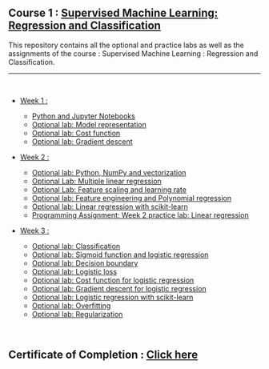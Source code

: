 ## Course 1 : [Supervised Machine Learning: Regression and Classification](https://github.com/RitoChak/Supervised-Machine-Learning-Regression-and-Classification.git)
This repository contains all the optional and practice labs as well as the assignments of the course : Supervised Machine Learning : Regression and Classification.
<hr/>
<br/>

- [Week 1 :](https://github.com/RitoChak/Supervised-Machine-Learning-Regression-and-Classification/tree/2b9db4a80a1c9ebd188a639845ec4a02f2a9edde/Week%201)
  - [Python and Jupyter Notebooks](https://github.com/RitoChak/Supervised-Machine-Learning-Regression-and-Classification/blob/2b9db4a80a1c9ebd188a639845ec4a02f2a9edde/Week%201/C1_W1_Lab01_Python_Jupyter_Soln.ipynb)
  - [Optional lab: Model representation](https://github.com/RitoChak/Supervised-Machine-Learning-Regression-and-Classification/blob/2b9db4a80a1c9ebd188a639845ec4a02f2a9edde/Week%201/C1_W1_Lab02_Model_Representation_Soln.ipynb)
  - [Optional lab: Cost function](https://github.com/RitoChak/Supervised-Machine-Learning-Regression-and-Classification/blob/2b9db4a80a1c9ebd188a639845ec4a02f2a9edde/Week%201/C1_W1_Lab03_Cost_function_Soln.ipynb)
  - [Optional lab: Gradient descent](https://github.com/RitoChak/Supervised-Machine-Learning-Regression-and-Classification/blob/2b9db4a80a1c9ebd188a639845ec4a02f2a9edde/Week%201/C1_W1_Lab04_Gradient_Descent_Soln.ipynb)

- [Week 2 :](https://github.com/RitoChak/Supervised-Machine-Learning-Regression-and-Classification/tree/2b9db4a80a1c9ebd188a639845ec4a02f2a9edde/Week%202)
  - [Optional lab: Python, NumPy and vectorization](https://github.com/RitoChak/Supervised-Machine-Learning-Regression-and-Classification/blob/2b9db4a80a1c9ebd188a639845ec4a02f2a9edde/Week%202/C1_W2_Lab01_Python_Numpy_Vectorization_Soln.ipynb)
  - [Optional Lab: Multiple linear regression](https://github.com/RitoChak/Supervised-Machine-Learning-Regression-and-Classification/blob/2b9db4a80a1c9ebd188a639845ec4a02f2a9edde/Week%202/C1_W2_Lab02_Multiple_Variable_Soln.ipynb)
  - [Optional Lab: Feature scaling and learning rate](https://github.com/RitoChak/Supervised-Machine-Learning-Regression-and-Classification/blob/2b9db4a80a1c9ebd188a639845ec4a02f2a9edde/Week%202/C1_W2_Lab03_Feature_Scaling_and_Learning_Rate_Soln.ipynb)
  - [Optional lab: Feature engineering and Polynomial regression](https://github.com/RitoChak/Supervised-Machine-Learning-Regression-and-Classification/blob/2b9db4a80a1c9ebd188a639845ec4a02f2a9edde/Week%202/C1_W2_Lab04_FeatEng_PolyReg_Soln.ipynb)
  - [Optional lab: Linear regression with scikit-learn](https://github.com/RitoChak/Supervised-Machine-Learning-Regression-and-Classification/blob/2b9db4a80a1c9ebd188a639845ec4a02f2a9edde/Week%202/C1_W2_Lab05_Sklearn_GD_Soln.ipynb)
  - [Programming Assignment: Week 2 practice lab: Linear regression](https://github.com/RitoChak/Supervised-Machine-Learning-Regression-and-Classification/blob/2b9db4a80a1c9ebd188a639845ec4a02f2a9edde/Week%202/C1_W2_Lab06_Sklearn_Normal_Soln.ipynb)
 
- [Week 3 :](https://github.com/RitoChak/Supervised-Machine-Learning-Regression-and-Classification/tree/e7fee72a3d8119d52262b25af772b0301059a6a7/Week%203)
  - [Optional lab: Classification](https://github.com/RitoChak/Supervised-Machine-Learning-Regression-and-Classification/blob/e7fee72a3d8119d52262b25af772b0301059a6a7/Week%203/C1_W3_Lab01_Classification_Soln.ipynb)
  - [Optional lab: Sigmoid function and logistic regression](https://github.com/RitoChak/Supervised-Machine-Learning-Regression-and-Classification/blob/e7fee72a3d8119d52262b25af772b0301059a6a7/Week%203/C1_W3_Lab02_Sigmoid_function_Soln.ipynb)
  - [Optional lab: Decision boundary](https://github.com/RitoChak/Supervised-Machine-Learning-Regression-and-Classification/blob/e7fee72a3d8119d52262b25af772b0301059a6a7/Week%203/C1_W3_Lab03_Decision_Boundary_Soln.ipynb)
  - [Optional lab: Logistic loss](https://github.com/RitoChak/Supervised-Machine-Learning-Regression-and-Classification/blob/e7fee72a3d8119d52262b25af772b0301059a6a7/Week%203/C1_W3_Lab04_LogisticLoss_Soln.ipynb)
  - [Optional lab: Cost function for logistic regression](https://github.com/RitoChak/Supervised-Machine-Learning-Regression-and-Classification/blob/e7fee72a3d8119d52262b25af772b0301059a6a7/Week%203/C1_W3_Lab05_Cost_Function_Soln.ipynb)
  - [Optional lab: Gradient descent for logistic regression](https://github.com/RitoChak/Supervised-Machine-Learning-Regression-and-Classification/blob/e7fee72a3d8119d52262b25af772b0301059a6a7/Week%203/C1_W3_Lab06_Gradient_Descent_Soln.ipynb)
  - [Optional lab: Logistic regression with scikit-learn](https://github.com/RitoChak/Supervised-Machine-Learning-Regression-and-Classification/blob/e7fee72a3d8119d52262b25af772b0301059a6a7/Week%203/C1_W3_Lab07_Scikit_Learn_Soln.ipynb)
  - [Optional lab: Overfitting](https://github.com/RitoChak/Supervised-Machine-Learning-Regression-and-Classification/blob/e7fee72a3d8119d52262b25af772b0301059a6a7/Week%203/C1_W3_Lab08_Overfitting_Soln.ipynb)
  - [Optional lab: Regularization](https://github.com/RitoChak/Supervised-Machine-Learning-Regression-and-Classification/blob/e7fee72a3d8119d52262b25af772b0301059a6a7/Week%203/C1_W3_Lab09_Regularization_Soln.ipynb)

<br/>

## Certificate of Completion : [Click here](https://coursera.org/share/677b477121b4ba9bc248b08f295613e9)
